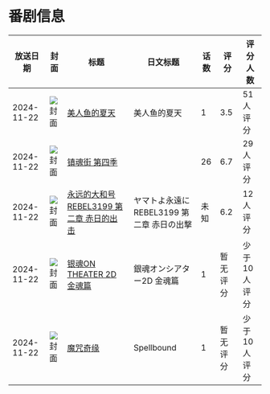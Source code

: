 # 番剧信息

|放送日期|封面|标题|日文标题|话数|评分|评分人数|
|---|---|---|---|---|---|---|
|2024-11-22|![封面](https://lain.bgm.tv/pic/cover/c/6d/be/442555_ZJ0Yj.jpg)|[美人鱼的夏天](https://bangumi.tv/subject/442555)|美人鱼的夏天|1|3.5|51人评分|
|2024-11-22|![封面](https://lain.bgm.tv/pic/cover/c/f1/b3/456601_BQMkH.jpg)|[镇魂街 第四季](https://bangumi.tv/subject/456601)||26|6.7|29人评分|
|2024-11-22|![封面](https://lain.bgm.tv/pic/cover/c/fa/3e/473412_M1MJ5.jpg)|[永远的大和号 REBEL3199 第二章 赤日的出击](https://bangumi.tv/subject/473412)|ヤマトよ永遠に REBEL3199 第二章 赤日の出撃|未知|6.2|12人评分|
|2024-11-22|![封面](https://lain.bgm.tv/pic/cover/c/85/56/500060_1xm0h.jpg)|[银魂ON THEATER 2D 金魂篇](https://bangumi.tv/subject/500060)|銀魂オンシアター2D 金魂篇|1|暂无评分|少于10人评分|
|2024-11-22|![封面](https://lain.bgm.tv/pic/cover/c/b4/8a/507516_654u9.jpg)|[魔咒奇缘](https://bangumi.tv/subject/507516)|Spellbound|1|暂无评分|少于10人评分|
